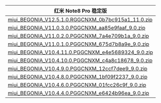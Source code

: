 | 红米 Note8 Pro  稳定版    |
| ---- |
| [miui_BEGONIA_V12.5.1.0.RGGCNXM_0b7bc915a1_11.0.zip](https://bigota.d.miui.com/V12.5.1.0.RGGCNXM/miui_BEGONIA_V12.5.1.0.RGGCNXM_0b7bc915a1_11.0.zip)    |
| [miui_BEGONIA_V11.0.3.0.PGGCNXM_aa85e9faaf_9.0.zip](https://bigota.d.miui.com/V11.0.3.0.PGGCNXM/miui_BEGONIA_V11.0.3.0.PGGCNXM_aa85e9faaf_9.0.zip)    |
| [miui_BEGONIA_V11.0.2.0.PGGCNXM_7a4e709b1a_9.0.zip](https://bigota.d.miui.com/V11.0.2.0.PGGCNXM/miui_BEGONIA_V11.0.2.0.PGGCNXM_7a4e709b1a_9.0.zip)    |
| [miui_BEGONIA_V11.0.1.0.PGGCNXM_675d7b8a9e_9.0.zip](https://bigota.d.miui.com/V11.0.1.0.PGGCNXM/miui_BEGONIA_V11.0.1.0.PGGCNXM_675d7b8a9e_9.0.zip)    |
| [miui_BEGONIA_V10.4.11.0.PGGCNXM_e4e5689324_9.0.zip](https://bigota.d.miui.com/V10.4.11.0.PGGCNXM/miui_BEGONIA_V10.4.11.0.PGGCNXM_e4e5689324_9.0.zip)    |
| [miui_BEGONIA_V10.4.10.0.PGGCNXM_c4a8c18678_9.0.zip](https://bigota.d.miui.com/V10.4.10.0.PGGCNXM/miui_BEGONIA_V10.4.10.0.PGGCNXM_c4a8c18678_9.0.zip)    |
| [miui_BEGONIA_V10.4.9.0.PGGCNXM_12ccf7dee9_9.0.zip](https://bigota.d.miui.com/V10.4.9.0.PGGCNXM/miui_BEGONIA_V10.4.9.0.PGGCNXM_12ccf7dee9_9.0.zip)    |
| [miui_BEGONIA_V10.4.8.0.PGGCNXM_1bf09f2237_9.0.zip](https://bigota.d.miui.com/V10.4.8.0.PGGCNXM/miui_BEGONIA_V10.4.8.0.PGGCNXM_1bf09f2237_9.0.zip)    |
| [miui_BEGONIA_V10.4.6.0.PGGCNXM_01fcc26c9f_9.0.zip](https://bigota.d.miui.com/V10.4.6.0.PGGCNXM/miui_BEGONIA_V10.4.6.0.PGGCNXM_01fcc26c9f_9.0.zip)    |
| [miui_BEGONIA_V10.4.4.0.PGGCNXM_e6424b96ea_9.0.zip](https://bigota.d.miui.com/V10.4.4.0.PGGCNXM/miui_BEGONIA_V10.4.4.0.PGGCNXM_e6424b96ea_9.0.zip)    |
